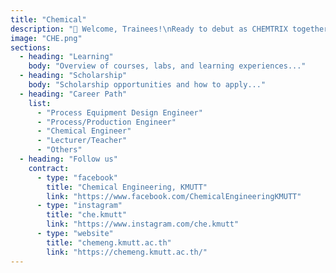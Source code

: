 ```yaml
---
title: "Chemical"
description: "🎉 Welcome, Trainees!\nReady to debut as CHEMTRIX together? Our department welcomes you to Open House 2025 with hands-on workshops and fun activities. Let’s explore! 🧪⚙️✨"
image: "CHE.png"
sections:
  - heading: "Learning"
    body: "Overview of courses, labs, and learning experiences..."
  - heading: "Scholarship"
    body: "Scholarship opportunities and how to apply..."
  - heading: "Career Path"
    list:
      - "Process Equipment Design Engineer"
      - "Process/Production Engineer"
      - "Chemical Engineer"
      - "Lecturer/Teacher"
      - "Others"
  - heading: "Follow us"
    contract:
      - type: "facebook"
        title: "Chemical Engineering, KMUTT"
        link: "https://www.facebook.com/ChemicalEngineeringKMUTT"
      - type: "instagram"
        title: "che.kmutt"
        link: "https://www.instagram.com/che.kmutt"
      - type: "website"
        title: "chemeng.kmutt.ac.th"
        link: "https://chemeng.kmutt.ac.th/"
---
```

